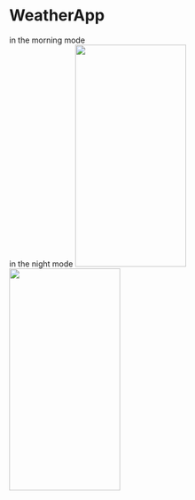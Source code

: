 # WeatherApp
<tr>
  <th> in the morning mode </th><br/>
  <th>in the night mode</th>
</tr>
<tr>
  <td><img src="https://user-images.githubusercontent.com/47791578/138097226-13841d1c-4969-45f6-9541-37cf6b28184f.jpeg" width="200" height="400"></td>
  <td><img src="https://user-images.githubusercontent.com/47791578/138097307-ff8482c8-0c95-4397-9abb-fb19caa44af6.jpeg" width="200" height="400"></td>
</tr>
